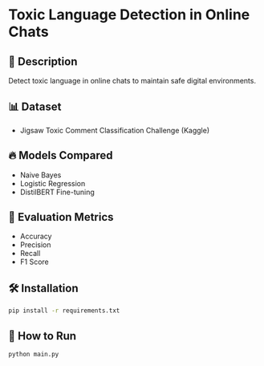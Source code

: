 # Toxic Language Detection in Online Chats

## 📜 Description
Detect toxic language in online chats to maintain safe digital environments.

## 📊 Dataset
- Jigsaw Toxic Comment Classification Challenge (Kaggle)

## 🔥 Models Compared
- Naive Bayes
- Logistic Regression
- DistilBERT Fine-tuning

## 🎯 Evaluation Metrics
- Accuracy
- Precision
- Recall
- F1 Score

## 🛠️ Installation
```bash
pip install -r requirements.txt
```

## 🚀 How to Run
```bash
python main.py
```


